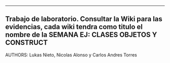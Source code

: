 ------------------------------------------------------------------------
Trabajo de laboratorio. Consultar la Wiki para las evidencias, cada wiki
tendra como titulo el nombre de la SEMANA EJ: CLASES OBJETOS Y CONSTRUCT
------------------------------------------------------------------------

AUTHORS: Lukas Nieto, Nicolas Alonso y Carlos Andres Torres

